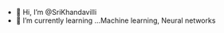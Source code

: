 - 👋 Hi, I’m @SriKhandavilli
- 🌱 I’m currently learning ...Machine learning, Neural networks
<!---
SriKhandavilli/SriKhandavilli is a ✨ special ✨ repository because its `README.md` (this file) appears on your GitHub profile.
You can click the Preview link to take a look at your changes.
--->
